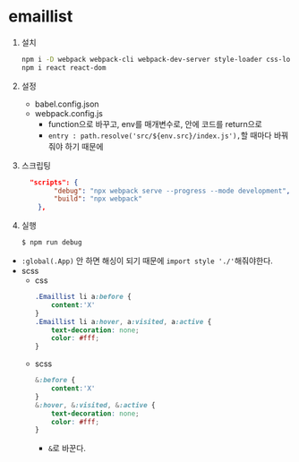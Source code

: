 # emaillist
1. 설치 
    ```bash
    npm i -D webpack webpack-cli webpack-dev-server style-loader css-loader node-sass sass-loader babel-loader @babel/core @babel/cli @babel/preset-env @babel/preset-react
    npm i react react-dom
    ```
2. 설정
    + babel.config.json
    + webpack.config.js
        + function으로 바꾸고, env를 매개변수로, 안에 코드를 return으로 
        + ```entry : path.resolve('src/${env.src}/index.js'),```할 때마다 바꿔줘야 하기 때문에

3. 스크립팅 
    ```json
      "scripts": {
            "debug": "npx webpack serve --progress --mode development",
            "build": "npx webpack"
        },
    ```
4. 실행
    ```bash
    $ npm run debug
    ```


+ `:global(.App)` 안 하면 해싱이 되기 때문에 `import style './'`해줘야한다. 
+ scss
    + css
        ```css
        .Emaillist li a:before {
            content:'X'
        }
        .Emaillist li a:hover, a:visited, a:active {
            text-decoration: none;
            color: #fff;
        }
        ```
    + scss
        ```scss
        &:before {
            content:'X'
        }
        &:hover, &:visited, &:active {
            text-decoration: none;
            color: #fff;
        }
        ```
        + `&`로 바꾼다. 

